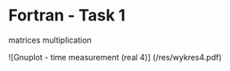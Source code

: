 # Fortran - Task 1
matrices multiplication

![Gnuplot - time measurement (real 4)] (/res/wykres4.pdf)
